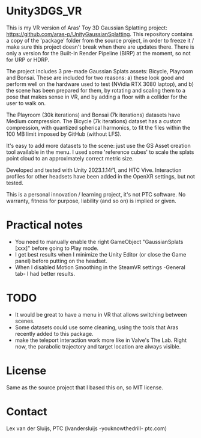 # Unity3DGS_VR
This is my VR version of Aras' Toy 3D Gaussian Splatting project: https://github.com/aras-p/UnityGaussianSplatting. This repository contains a copy of the 'package' folder from the source project, in order to freeze it / make sure this project doesn't break when there are updates there. There is only a version for the Built-In Render Pipeline (BIRP) at the moment, so not for URP or HDRP.

The project includes 3 pre-made Gaussian Splats assets: Bicycle, Playroom and Bonsai. These are included for two reasons: a) these look good and perform well on the hardware used to test (NVidia RTX 3080 laptop), and b) the scene has been prepared for them, by rotating and scaling them to a pose that makes sense in VR, and by adding a floor with a collider for the user to walk on.

The Playroom (30k iterations) and Bonsai (7k iterations) datasets have Medium compression. The Bicycle (7k iterations) dataset has a custom compression, with quantized spherical harmonics, to fit the files within the 100 MB limit imposed by GitHub (without LFS).

It's easy to add more datasets to the scene: just use the GS Asset creation tool available in the menu. I used some 'reference cubes' to scale the splats point cloud to an approximately correct metric size.

Developed and tested with Unity 2023.1.14f1, and HTC Vive. Interaction profiles for other headsets have been added in the OpenXR settings, but not tested.

This is a personal innovation / learning project, it's not PTC software. No warranty, fitness for purpose, liability (and so on) is implied or given. 

# Practical notes
- You need to manually enable the right GameObject "GaussianSplats [xxx]" before going to Play mode.
- I get best results when I minimize the Unity Editor (or close the Game panel) before putting on the headset.
- When I disabled Motion Smoothing  in the SteamVR settings -General tab- I had better results.

# TODO
- It would be great to have a menu in VR that allows switching between scenes.
- Some datasets could use some cleaning, using the tools that Aras recently added to this package.
- make the teleport interaction work more like in Valve's The Lab. Right now, the parabolic trajectory and target location are always visible.
   
# License
Same as the source project that I based this on, so MIT license.

# Contact
Lex van der Sluijs, PTC (lvandersluijs -youknowthedrill- ptc.com)
